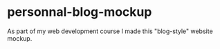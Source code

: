 # personnal-blog-mockup

As part of my web development course I made this "blog-style" website mockup.
